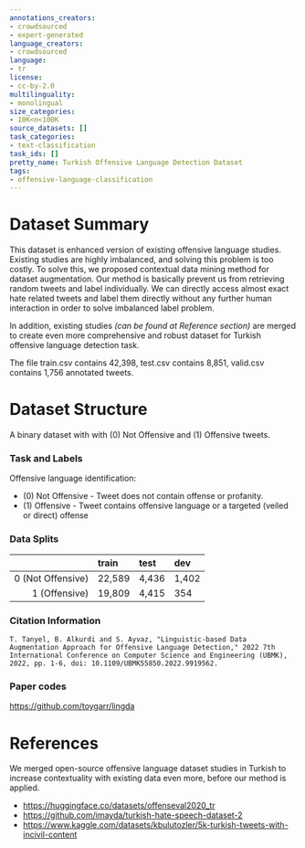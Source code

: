 ```yaml
---
annotations_creators:
- crowdsourced
- expert-generated
language_creators:
- crowdsourced
language:
- tr
license:
- cc-by-2.0
multilinguality:
- monolingual
size_categories:
- 10K<n<100K
source_datasets: []
task_categories:
- text-classification
task_ids: []
pretty_name: Turkish Offensive Language Detection Dataset
tags:
- offensive-language-classification
---
```


# Dataset Summary

This dataset is enhanced version of existing offensive language studies. Existing studies are highly imbalanced, and solving this problem is too costly. To solve this, we proposed contextual data mining method for dataset augmentation. Our method is basically prevent us from retrieving random tweets and label individually. We can directly access almost exact hate related tweets and label them directly without any further human interaction in order to solve imbalanced label problem.

In addition, existing studies *(can be found at Reference section)* are merged to create even more comprehensive and robust dataset for Turkish offensive language detection task. 

The file train.csv contains 42,398, test.csv contains 8,851, valid.csv contains 1,756 annotated tweets.

# Dataset Structure

A binary dataset with with (0) Not Offensive and (1) Offensive tweets.

### Task and Labels
Offensive language identification:
- (0) Not Offensive - Tweet does not contain offense or profanity.
- (1) Offensive - Tweet contains offensive language or a targeted (veiled or direct) offense

### Data Splits
| | train | test | dev |
|------:|:------|:-----|:-----|
| 0 (Not Offensive) | 22,589 | 4,436 | 1,402 |
| 1 (Offensive) | 19,809 | 4,415 | 354 |

 
### Citation Information
```
T. Tanyel, B. Alkurdi and S. Ayvaz, "Linguistic-based Data Augmentation Approach for Offensive Language Detection," 2022 7th International Conference on Computer Science and Engineering (UBMK), 2022, pp. 1-6, doi: 10.1109/UBMK55850.2022.9919562.
```

### Paper codes
https://github.com/toygarr/lingda

# References
We merged open-source offensive language dataset studies in Turkish to increase contextuality with existing data even more, before our method is applied.
- https://huggingface.co/datasets/offenseval2020_tr
- https://github.com/imayda/turkish-hate-speech-dataset-2
- https://www.kaggle.com/datasets/kbulutozler/5k-turkish-tweets-with-incivil-content

